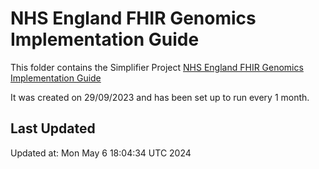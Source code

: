 # NHS England FHIR Genomics Implementation Guide
This folder contains the Simplifier Project [NHS England FHIR Genomics Implementation Guide](https://simplifier.net/nhs-digital-fhir-genomics-implementation-guide)

It was created on 29/09/2023 and has been set up to run every 1 month.

## Last Updated

Updated at: Mon May  6 18:04:34 UTC 2024
